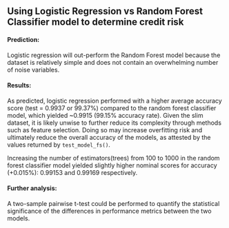 ## Using Logistic Regression vs Random Forest Classifier model to determine credit risk

#### Prediction: 
Logistic regression will out-perform the Random Forest model because the dataset is relatively simple and does not contain an overwhelming number of noise variables. 

#### Results:
 As predicted, logistic regression performed with a higher average accuracy score (test = 0.9937 or 99.37%) compared to the random forest classifier model, which yielded ~0.9915 (99.15% accuracy rate). Given the slim dataset, it is likely unwise to further reduce its complexity through methods such as feature selection. Doing so may increase overfitting risk and ultimately reduce the overall accuracy of the models, as attested by the values returned by <code>test_model_fs()</code>. 

Increasing the number of estimators(trees) from 100 to 1000 in the random forest classifier model yielded slightly higher nominal scores for accuracy (+0.015%): 0.99153 and 0.99169 respectively. 

#### Further analysis:
A two-sample pairwise t-test could be performed to quantify the statistical significance of the differences in performance metrics between the two models.